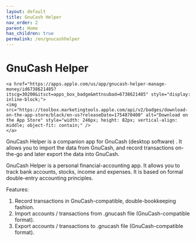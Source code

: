 ```yaml
---
layout: default
title: GnuCash Helper
nav_order: 2
parent: Home
has_children: true
permalink: /en/gnucashhelper
---
```


# GnuCash Helper


    <a href="https://apps.apple.com/us/app/gnucash-helper-manage-money/id6738621485?itscg=30200&itsct=apps_box_badge&mttnsubad=6738621485" style="display: inline-block;">
    <img src="https://toolbox.marketingtools.apple.com/api/v2/badges/download-on-the-app-store/black/en-us?releaseDate=1754870400" alt="Download on the App Store" style="width: 246px; height: 82px; vertical-align: middle; object-fit: contain;" />
    </a>
    

GnuCash Helper is a companion app for GnuCash (desktop software) . It allows you to import the data from GnuCash, and record transactions on-the-go and later export the data into GnuCash.

GnuCash Helper is a personal financial-accounting app. It allows you to track bank accounts, stocks, income and expenses. It is based on formal double-entry accounting principles.

Features:
1. Record transactions in GnuCash-compatible, double-bookkeeping fashion.
2. Import accounts / transactions from .gnucash file (GnuCash-compatible format).
3. Export accounts / transactions to .gnucash file (GnuCash-compatible format).

